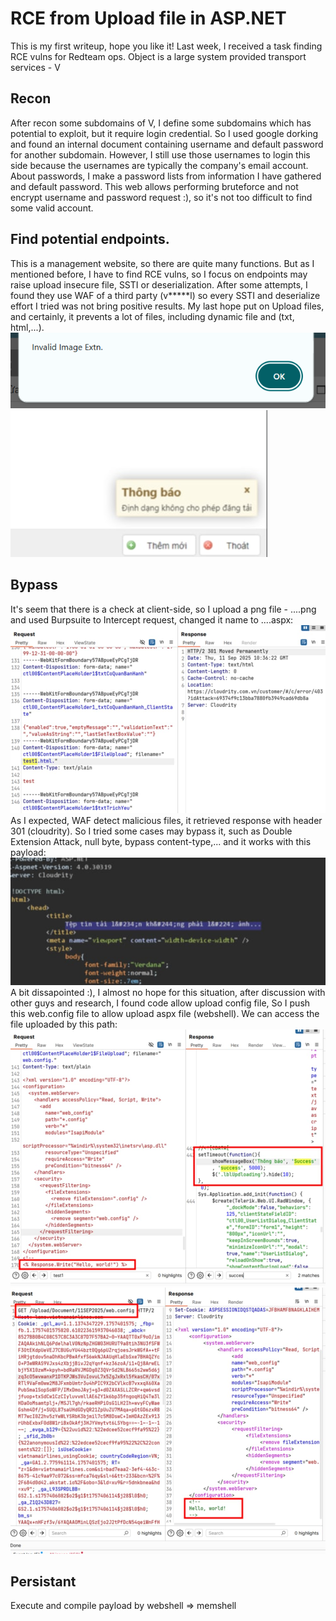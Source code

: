 # RCE from Upload file in ASP.NET
This is my first writeup, hope you like it!
Last week, I received a task finding RCE vulns for Redteam ops. Object is a large system provided transport services - V
## Recon
After recon some subdomains of V, I define some subdomains which has potential to exploit, but it require login credential. So I used google dorking and found an internal document containing username and default password for another subdomain. However, I still use those usernames to login this side because the usernames are typically the company's email account. About passwords, I make a password lists from information I have gathered and default password. This web allows performing bruteforce and not encrypt username and password request :), so it's not too difficult to find some valid account.
## Find potential endpoints.
This is a management website, so there are quite many functions. But as I mentioned before, I have to find RCE vulns, so I focus on endpoints may raise upload insecure file, SSTI or deserialization. After some attempts, I found they use WAF of a third party (v*****l) so every SSTI and deserialize effort I tried was not bring positive results. My last hope put on Upload files, and certainly, it prevents a lot of files, including dynamic file and (txt, html,...).<br>
![Client Side detect](/assets/client-side-detect.png)
![UI](/assets/client.jpg)
## Bypass
It's seem that there is a check at client-side, so I upload a png file - ....png and used Burpsuite to Intercept request, changed it name to ....aspx:<br>
![WAF detect](/assets/waf.jpg)
As I expected, WAF detect malicious files, it retrieved response with header 301 (cloudrity). So I tried some cases may bypass it, such as Double Extension Attack, null byte, bypass content-type,... and it works with this payload:<br>
![Server handle](/assets/code.jpg "San Juan Mountains")
A bit dissapointed :), I almost no hope for this situation, after discussion with other guys and research, I found code allow upload config file, So I push this web.config file to allow upload aspx file (webshell).
We can access the file uploaded by this path:<br>
![Upload web.config file](/assets/webconfig.jpg)
![Upload web.config file](/assets/success.jpg)

## Persistant
Execute and compile payload by webshell => memshell 
